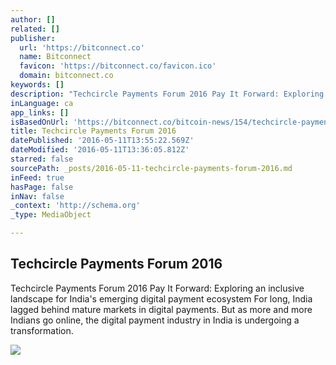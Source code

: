 ```yaml
---
author: []
related: []
publisher:
  url: 'https://bitconnect.co'
  name: Bitconnect
  favicon: 'https://bitconnect.co/favicon.ico'
  domain: bitconnect.co
keywords: []
description: "Techcircle Payments Forum 2016 Pay It Forward: Exploring an inclusive landscape for India's emerging digital payment ecosystem For long, India lagged behind mature markets in digital payments. But as more and more Indians go online, the digital payment industry in India is undergoing a transformation."
inLanguage: ca
app_links: []
isBasedOnUrl: 'https://bitconnect.co/bitcoin-news/154/techcircle-payments-forum-2016/'
title: Techcircle Payments Forum 2016
datePublished: '2016-05-11T13:55:22.569Z'
dateModified: '2016-05-11T13:36:05.812Z'
starred: false
sourcePath: _posts/2016-05-11-techcircle-payments-forum-2016.md
inFeed: true
hasPage: false
inNav: false
_context: 'http://schema.org'
_type: MediaObject

---
```

<article style=""><h1>Techcircle Payments Forum 2016</h1><p>Techcircle Payments Forum 2016 Pay It Forward: Exploring an inclusive landscape for India's emerging digital payment ecosystem For long, India lagged behind mature markets in digital payments. But as more and more Indians go online, the digital payment industry in India is undergoing a transformation.</p><img src="https://bitconnect.co/upload/image/bit_coin_new/24340843841462964894_wFBm2h3qgD.jpg" /></article>